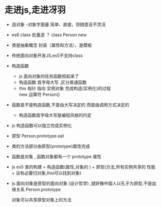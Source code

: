 # 走进js,走进冴羽

- 造对象
  -对象字面量
    简单、直接，但随意且不灵活
- es6 class
  批量造  ？ class Person
  new
- 类是抽象概念 封装（属性和方法），是模板
- 传统面向对象开发JS,es5不支持class

- 构造函数
    - js 面向对象的任务函数担起来了
    - 构造函数 首字母大写 ,区分普通函数
    - this 指针  指向 实例对象 
      完成构造(实例化)的过程  
     new 运算符  Person()  

- 函数是不是构造函数,不是由大写决定的
    而是由调用方式决定的
    - 构造函数首字母大写是编程风格的约定

- js 构造函数可以独立完成实例化
- 原型
    Person.prototype.eat

- 类的方法部分由原型(prototype)属性完成
- 函数是对象 , 函数对象都有一个 prototype 属性

- js es5 类的构建 = 构造函数(属性,对象的    ) + 原型(方法,所有实例共享的  性能+ 没有必要归对象,this可以找到对象)

- js 面向对象是原型的面向对象 (设计哲学) ,就好像中国人以孔子为原型,不是血缘关系
    Person.prototype

    对象可以共享原型对象上的方法
